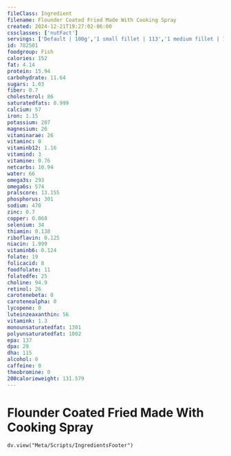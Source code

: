 ```yaml
---
fileClass: Ingredient
filename: Flounder Coated Fried Made With Cooking Spray
created: 2024-12-21T19:27:02-06:00
cssclasses: ['nutFact']
servings: ['Default | 100g','1 small fillet | 113','1 medium fillet | 170','1 large fillet | 255','1 small flounder (yield after cooking, bone removed) | 205','1 medium flounder (yield after cooking, bone removed) | 308','1 large flounder (yield after cooking, bone removed) | 462','1 cup, cooked, flaked | 136','1 oz, boneless, raw (yield after cooking) | 27','1 oz, boneless, cooked | 28']
id: 782501
foodgroup: Fish
calories: 152
fat: 4.14
protein: 15.94
carbohydrate: 11.64
sugars: 1.03
fiber: 0.7
cholesterol: 86
saturatedfats: 0.999
calcium: 57
iron: 1.15
potassium: 207
magnesium: 26
vitaminarae: 26
vitaminc: 0
vitaminb12: 1.16
vitamind: 3
vitamine: 0.76
netcarbs: 10.94
water: 66
omega3s: 293
omega6s: 574
pralscore: 13.155
phosphorus: 301
sodium: 470
zinc: 0.7
copper: 0.068
selenium: 34
thiamin: 0.138
riboflavin: 0.125
niacin: 1.999
vitaminb6: 0.124
folate: 19
folicacid: 8
foodfolate: 11
folatedfe: 25
choline: 94.9
retinol: 26
carotenebeta: 0
carotenealpha: 0
lycopene: 0
luteinzeaxanthin: 56
vitamink: 1.3
monounsaturatedfat: 1301
polyunsaturatedfat: 1002
epa: 137
dpa: 29
dha: 115
alcohol: 0
caffeine: 0
theobromine: 0
200calorieweight: 131.579
---
```


# Flounder Coated Fried Made With Cooking Spray

```dataviewjs
dv.view("Meta/Scripts/IngredientsFooter")
```